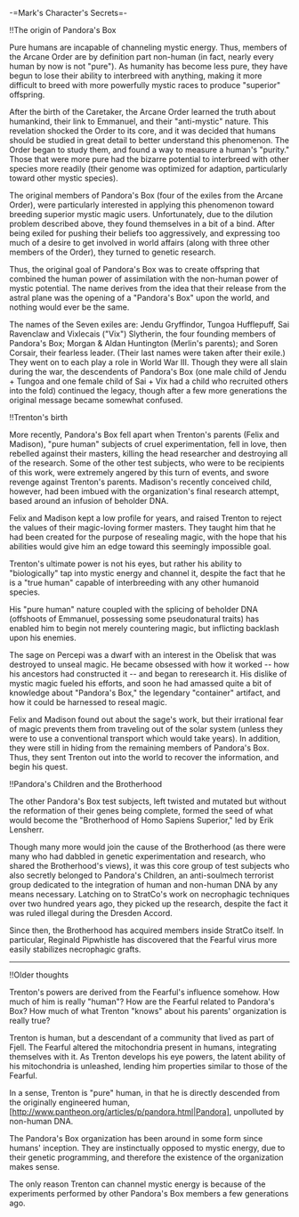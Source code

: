 -=Mark's Character's Secrets=-

!!The origin of Pandora's Box

Pure humans are incapable of channeling mystic energy. Thus, members of the Arcane Order  are by definition part non-human (in fact, nearly every human by now is not &quot;pure&quot;). As humanity has become less pure, they have begun to lose their ability to interbreed with  anything, making it more difficult to breed with more powerfully mystic races to produce  &quot;superior&quot; offspring.

After the birth of the Caretaker, the Arcane Order learned the truth about humankind, their link to Emmanuel, and their &quot;anti-mystic&quot; nature. This revelation shocked the Order to its core, and it was decided that humans should be studied in great detail to better  understand this phenomenon. The Order began to study them, and found a way to measure a  human's &quot;purity.&quot; Those that were more pure had the bizarre potential to interbreed with  other species more readily (their genome was optimized for adaption, particularly toward other mystic species).

The original members of Pandora's Box (four of the exiles from the Arcane Order), were  particularly interested in applying this phenomenon toward breeding superior mystic  magic users. Unfortunately, due to the dilution problem described above, they found  themselves in a bit of a bind. After being exiled for pushing their beliefs too  aggressively, and expressing too much of a desire to get involved in world affairs  (along with three other members of the Order), they turned to genetic research.

Thus, the original goal of Pandora's Box was to create offspring that combined the human  power of assimilation with the non-human power of mystic potential. The name derives from the idea that their release from the astral plane was the opening of a &quot;Pandora's Box&quot; upon the world, and nothing would ever be the same.

The names of the Seven exiles are: Jendu Gryffindor, Tungoa Hufflepuff, Sai Ravenclaw  and Vixlecais (&quot;Vix&quot;) Slytherin, the four founding members of Pandora's Box; Morgan &amp;  Aldan Huntington (Merlin's parents); and Soren Corsair, their fearless leader. (Their  last names were taken after their exile.) They went on to each play a role in World War  III. Though they were all slain during the war, the descendents of Pandora's Box (one  male child of Jendu + Tungoa and one female child of Sai + Vix had a child who recruited  others into the fold) continued the legacy, though after a few more generations the  original message became somewhat confused.


!!Trenton's birth

More recently, Pandora's Box fell apart when Trenton's parents (Felix and Madison),  &quot;pure human&quot; subjects of cruel experimentation, fell in love, then rebelled against  their masters, killing the head researcher and destroying all of the research. Some of  the other test subjects, who were to be recipients of this work, were extremely angered  by this turn of events, and swore revenge against Trenton's parents. Madison's recently conceived child, however, had been imbued with the organization's final research  attempt, based around an infusion of beholder DNA.

Felix and Madison kept a low profile for years, and raised Trenton to reject the values of their magic-loving former masters. They taught him that he had been created for the  purpose of resealing magic, with the hope that his abilities would give him an edge toward this seemingly impossible goal.

Trenton's ultimate power is not his eyes, but rather his ability to &quot;biologically&quot; tap into mystic energy and channel it, despite the fact that he is a &quot;true human&quot; capable of interbreeding with any other humanoid species.

His &quot;pure human&quot; nature coupled with the splicing of beholder DNA (offshoots of Emmanuel, possessing some pseudonatural traits) has enabled him to begin not merely countering magic, but inflicting backlash upon his enemies.

The sage on Percepi was a dwarf with an interest in the Obelisk that was destroyed to unseal magic. He became obsessed with how it worked -- how his ancestors had constructed it -- and began to reresearch it. His dislike of mystic magic fueled his efforts, and soon he had amassed quite a bit of knowledge about &quot;Pandora's Box,&quot; the legendary &quot;container&quot; artifact, and how it could be harnessed to reseal magic.

Felix and Madison found out about the sage's work, but their irrational fear of magic prevents them from traveling out of the solar system (unless they were to use a conventional transport which would take years). In addition, they were still in hiding from the remaining members of Pandora's Box. Thus, they sent Trenton out into the world to recover the information, and begin his quest.


!!Pandora's Children and the Brotherhood

The other Pandora's Box test subjects, left twisted and mutated but without the reformation of their genes being complete, formed the seed of what would become the &quot;Brotherhood of Homo Sapiens Superior,&quot; led by Erik Lensherr.

Though many more would join the cause of the Brotherhood (as there were many who had dabbled in genetic experimentation and research, who shared the Brotherhood's views), it was this core group of test subjects who also secretly belonged to Pandora's Children, an anti-soulmech terrorist group dedicated to the integration of human and non-human DNA by any means necessary. Latching on to StratCo's work on necrophagic techniques over two hundred years ago, they picked up the research, despite the fact it was ruled illegal during the Dresden Accord.

Since then, the Brotherhood has acquired members inside StratCo itself. In particular, Reginald Pipwhistle has discovered that the Fearful virus more easily stabilizes necrophagic grafts.

-----

!!Older thoughts

Trenton's powers are derived from the Fearful's influence somehow. How much of him is really &quot;human&quot;? How are the Fearful related to Pandora's Box? How much of what Trenton &quot;knows&quot; about his parents' organization is really true?

Trenton is human, but a descendant of a community that lived as part of Fjell. The Fearful altered the mitochondria present in humans, integrating themselves with it. As Trenton develops his eye powers, the latent ability of his mitochondria is unleashed, lending him properties similar to those of the Fearful.

In a sense, Trenton is &quot;pure&quot; human, in that he is directly descended from the originally engineered human, [http://www.pantheon.org/articles/p/pandora.html|Pandora], unpolluted by non-human DNA.

The Pandora's Box organization has been around in some form since humans' inception. They are instinctually opposed to mystic energy, due to their genetic programming, and therefore the existence of the organization makes sense.

The only reason Trenton can channel mystic energy is because of the experiments performed by other Pandora's Box members a few generations ago.
